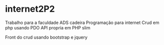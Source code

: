 # internet2P2

Trabalho para a faculdade ADS cadeira Programação para internet
Crud em php usando PDO
API propria em PHP slim

Front do crud usando bootstrap e jquery
